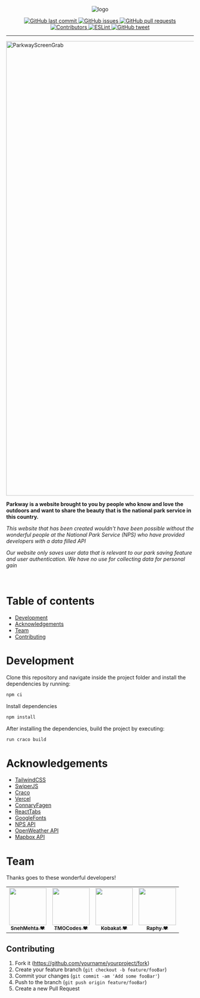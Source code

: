 <p align="center">
  <img alt="logo" src="https://user-images.githubusercontent.com/44657893/115175645-f9b42680-a090-11eb-95bc-b02a6c7bff0c.png">
</p>

<p align="center">
  <a href="https://github.com/Kobakat/NationalParkWebApp/commits/master" target="_blank">
    <img src="https://img.shields.io/github/last-commit/Kobakat/NationalParkWebApp?style=flat-square" alt="GitHub last commit">
  </a>

  <a href="https://github.com/Kobakat/NationalParkWebApp/issues" target="_blank">
    <img src="https://img.shields.io/github/issues/kobakat/NationalParkWebApp?style=flat-square&color=red" alt="GitHub issues">
  </a>

  <a href="https://github.com/Kobakat/NationalParkWebApp/pulls" target="_blank">
    <img src="https://img.shields.io/github/issues-pr/Kobakat/NationalParkWebApp?style=flat-square&color=blue" alt="GitHub pull requests">
  </a>

  </br>

  <a href="https://github.com/Kobakat/NationalParkWebApp#contribute" target="_blank">
    <img alt="Contributors" src="https://img.shields.io/badge/all_contributors-4-orange.svg?style=flat-square">
  </a>

  <a href="https://standardjs.com" target="_blank">
    <img alt="ESLint" src="https://img.shields.io/badge/code_style-standard-brightgreen.svg?style=flat-square">
  </a>

  <a href="https://ctt.ac/4e4Jt" target="_blank">
    <img src="https://img.shields.io/twitter/url?style=flat-square&logo=twitter&url=https://ctt.ac/4e4Jt" alt="GitHub tweet">
  </a>
</p>
<hr>

<img width="1217" alt="ParkwayScreenGrab" src="https://user-images.githubusercontent.com/44657893/115175332-6a0e7800-a090-11eb-995e-f0ec2820cfb7.png">

<b>Parkway is a website brought to you by people who know and love the outdoors and want to share the beauty that is the national park service in this country.</b>

_This website that has been created wouldn't have been possible without the wonderful people at the National Park Service (NPS) who have provided developers with a data filled API_

_Our website only saves user data that is relevant to our park saving feature and user authentication. We have no use for collecting data for personal gain_

<!-- maybe add a gif of the responsive nature or image of mobile tablet and desktop frames -->
</br>

# Table of contents

- [Development](#development)
- [Acknowledgements](#acknowledgements)
- [Team](#team)
- [Contributing](#contributing)

# Development

Clone this repository and navigate inside the project folder and install the dependencies by running:

```sh
npm ci
```

Install dependencies

```sh
npm install
```

After installing the dependencies, build the project by executing:

```sh
run craco build
```

# Acknowledgements
* [TailwindCSS](https://tailwindcss.com/)
* [SwiperJS](https://swiperjs.com/)
* [Craco](https://www.npmjs.com/package/@craco/craco)
* [Vercel](https://vercel.com/login)
* [ConnaryFagen](https://connary.com/index.html)
* [ReactTabs](https://www.npmjs.com/package/react-tabs)
* [GoogleFonts](https://fonts.google.com/)
* [NPS API](https://github.com/cferdinandi/smooth-scroll)
* [OpenWeather API](https://openweathermap.org/api)
* [Mapbox API](https://docs.mapbox.com/api/overview/)

# Team

Thanks goes to these wonderful developers!

<!-- ALL-CONTRIBUTORS-LIST:START - Do not remove or modify this section -->
<!-- prettier-ignore-start -->
<!-- markdownlint-disable -->
<table>
  <tr>
    <td align="center"><a href="https://github.com/SnehMehta23"><img src="https://github.com/SnehMehta23.png" width="100px;" alt=""/><br /><sub><b>SnehMehta ♥</b></sub></a><br /><a href="https://github.com/Kobakat/NationalParkWebApp/commits?author=SnehMehta23"></a></td>
    <td align="center"><a href="https://github.com/tyler-morales"><img src="https://github.com/tyler-morales.png" width="100px;" alt=""/><br /><sub><b>TMOCodes ♥</b></sub></a><br /><a href="https://github.com/Kobakat/NationalParkWebApp/commits?author=tyler-morales"></a></td>
    <td align="center"><a href="https://github.com/Kobakat"><img src="https://github.com/Kobakat.png" width="100px;" alt=""/><br /><sub><b>Kobakat ♥</b></sub></a><br /><a href="https://github.com/Kobakat/NationalParkWebApp/commits?author=Kobakat"></a></td>
    <td align="center"><a href="https://github.com/Raphsant"><img src="https://github.com/Raphsant.png" width="100px;" alt=""/><br /><sub><b>Raphy ♥</b></sub></a><br /><a href="https://github.com/Kobakat/NationalParkWebApp/commits?author=Raphsant"></a></td>
  </tr>
</table>

<!-- markdownlint-restore -->
<!-- prettier-ignore-end -->

## Contributing

1. Fork it (<https://github.com/yourname/yourproject/fork>)
2. Create your feature branch (`git checkout -b feature/fooBar`)
3. Commit your changes (`git commit -am 'Add some fooBar'`)
4. Push to the branch (`git push origin feature/fooBar`)
5. Create a new Pull Request


<!-- ALL-CONTRIBUTORS-LIST:END -->
